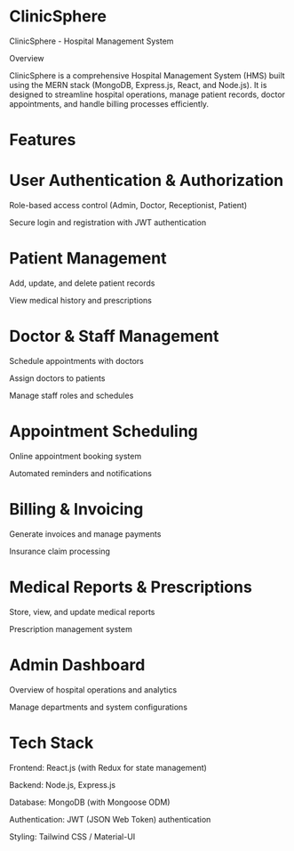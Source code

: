 ﻿# ClinicSphere
 ClinicSphere - Hospital Management System

Overview

ClinicSphere is a comprehensive Hospital Management System (HMS) built using the MERN stack (MongoDB, Express.js, React, and Node.js). It is designed to streamline hospital operations, manage patient records, doctor appointments, and handle billing processes efficiently.

# Features

# User Authentication & Authorization

Role-based access control (Admin, Doctor, Receptionist, Patient)

Secure login and registration with JWT authentication

# Patient Management

Add, update, and delete patient records

View medical history and prescriptions

# Doctor & Staff Management

Schedule appointments with doctors

Assign doctors to patients

Manage staff roles and schedules

# Appointment Scheduling

Online appointment booking system

Automated reminders and notifications

# Billing & Invoicing

Generate invoices and manage payments

Insurance claim processing

# Medical Reports & Prescriptions

Store, view, and update medical reports

Prescription management system

# Admin Dashboard

Overview of hospital operations and analytics

Manage departments and system configurations

# Tech Stack

Frontend: React.js (with Redux for state management)

Backend: Node.js, Express.js

Database: MongoDB (with Mongoose ODM)

Authentication: JWT (JSON Web Token) authentication

Styling: Tailwind CSS / Material-UI
